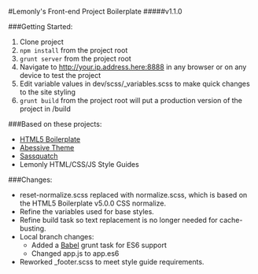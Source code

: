 #Lemonly's Front-end Project Boilerplate
#####v1.1.0

###Getting Started:
1. Clone project
2. `npm install` from the project root
3. `grunt server` from the project root
4. Navigate to http://your.ip.address.here:8888 in any browser or on any device to test the project
5. Edit variable values in dev/scss/_variables.scss to make quick changes to the site styling
6. `grunt build` from the project root will put a production version of the project in /build

###Based on these projects:
* [HTML5 Boilerplate](https://html5boilerplate.com/)
* [Abessive Theme](https://github.com/joshbroton/abessive)
* [Sassquatch](https://github.com/joshbroton/sassquatch)
* Lemonly HTML/CSS/JS Style Guides

###Changes:
* reset-normalize.scss replaced with normalize.scss, which is based on the HTML5 Boilerplate v5.0.0 CSS normalize.
* Refine the variables used for base styles.
* Refine build task so text replacement is no longer needed for cache-busting.
* Local branch changes:
    * Added a [Babel](https://babeljs.io/) grunt task for ES6 support
    * Changed app.js to app.es6
* Reworked _footer.scss to meet style guide requirements.
